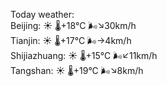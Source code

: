 Today weather:  
Beijing: ☀️   🌡️+18°C 🌬️↘30km/h  
Tianjin: ☀️   🌡️+17°C 🌬️→4km/h  
Shijiazhuang: ☀️   🌡️+15°C 🌬️↙11km/h  
Tangshan: ☀️   🌡️+19°C 🌬️↘8km/h  
